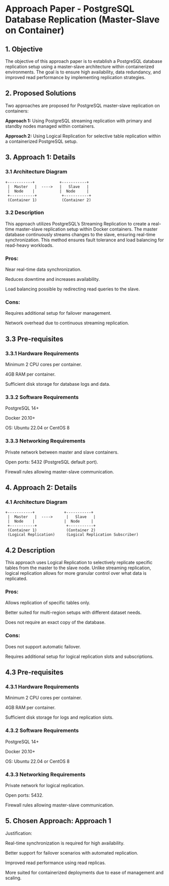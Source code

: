 # Approach Paper - PostgreSQL Database Replication (Master-Slave on Container)

 ## 1. Objective

The objective of this approach paper is to establish a PostgreSQL database replication setup using a master-slave architecture within containerized environments. The goal is to ensure high availability, data redundancy, and improved read performance by implementing replication strategies.

## 2. Proposed Solutions

Two approaches are proposed for PostgreSQL master-slave replication on containers:

**Approach 1:** Using PostgreSQL streaming replication with primary and standby nodes managed within containers.

**Approach 2:** Using Logical Replication for selective table replication within a containerized PostgreSQL setup.

## 3. Approach 1: Details

### 3.1 Architecture Diagram

  ```
 +-----------+           +-----------+
   |  Master   |  ---->   |   Slave   |
   |  Node    |           |  Node     |
   +-----------+           +-----------+
   (Container 1)           (Container 2)
```

### 3.2 Description

This approach utilizes PostgreSQL’s Streaming Replication to create a real-time master-slave replication setup within Docker containers. The master database continuously streams changes to the slave, ensuring real-time synchronization. This method ensures fault tolerance and load balancing for read-heavy workloads.

### Pros:

Near real-time data synchronization.

Reduces downtime and increases availability.

Load balancing possible by redirecting read queries to the slave.

### Cons:

Requires additional setup for failover management.

Network overhead due to continuous streaming replication.

## 3.3 Pre-requisites

### 3.3.1 Hardware Requirements

Minimum 2 CPU cores per container.

4GB RAM per container.

Sufficient disk storage for database logs and data.

### 3.3.2 Software Requirements

PostgreSQL 14+

Docker 20.10+

OS: Ubuntu 22.04 or CentOS 8

### 3.3.3 Networking Requirements

Private network between master and slave containers.

Open ports: 5432 (PostgreSQL default port).

Firewall rules allowing master-slave communication.

## 4. Approach 2: Details

### 4.1 Architecture Diagram

  ```
 +-----------+             +-----------+
   |  Master   |  ---->      |   Slave   |
   |  Node    |             |  Node     |
   +-----------+             +-----------+
   (Container 1)             (Container 2)
   (Logical Replication)     (Logical Replication Subscriber)

```

## 4.2 Description

This approach uses Logical Replication to selectively replicate specific tables from the master to the slave node. Unlike streaming replication, logical replication allows for more granular control over what data is replicated.

### Pros:

Allows replication of specific tables only.

Better suited for multi-region setups with different dataset needs.

Does not require an exact copy of the database.

### Cons:

Does not support automatic failover.

Requires additional setup for logical replication slots and subscriptions.

## 4.3 Pre-requisites

### 4.3.1 Hardware Requirements

Minimum 2 CPU cores per container.

4GB RAM per container.

Sufficient disk storage for logs and replication slots.

### 4.3.2 Software Requirements

PostgreSQL 14+

Docker 20.10+

OS: Ubuntu 22.04 or CentOS 8

### 4.3.3 Networking Requirements

Private network for logical replication.

Open ports: 5432.

Firewall rules allowing master-slave communication.

## 5. Chosen Approach: Approach 1

Justification:

Real-time synchronization is required for high availability.

Better support for failover scenarios with automated replication.

Improved read performance using read replicas.

More suited for containerized deployments due to ease of management and scaling.

